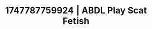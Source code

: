 ---
categories:
- Sensual teasing
- Non-binary beauty
- Deep gaze
- Pillow talk
- Hands behind back
image: /assets/images/1747787759924.jpg
layout: post
seo:
  description: Featured content with sensual Scat Fetish, ABDL Play. HD images available.
  keywords: Scat Fetish, ABDL Play
  og_image: /assets/images/1747787759924.jpg
  schema_type: VisualArtwork
tags:
- ABDL Play
- '#1747787759924'
- Scat Fetish
title: 1747787759924 | ABDL Play Scat Fetish
---